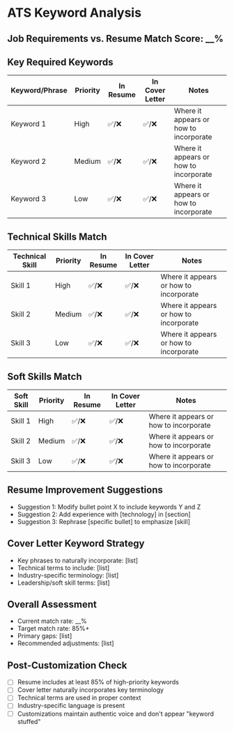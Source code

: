 # ATS Keyword Analysis

## Job Requirements vs. Resume Match Score: __% 

## Key Required Keywords
| Keyword/Phrase | Priority | In Resume | In Cover Letter | Notes |
|---------------|----------|-----------|----------------|-------|
| Keyword 1 | High | ✅/❌ | ✅/❌ | Where it appears or how to incorporate |
| Keyword 2 | Medium | ✅/❌ | ✅/❌ | Where it appears or how to incorporate |
| Keyword 3 | Low | ✅/❌ | ✅/❌ | Where it appears or how to incorporate |

## Technical Skills Match
| Technical Skill | Priority | In Resume | In Cover Letter | Notes |
|----------------|----------|-----------|----------------|-------|
| Skill 1 | High | ✅/❌ | ✅/❌ | Where it appears or how to incorporate |
| Skill 2 | Medium | ✅/❌ | ✅/❌ | Where it appears or how to incorporate |
| Skill 3 | Low | ✅/❌ | ✅/❌ | Where it appears or how to incorporate |

## Soft Skills Match
| Soft Skill | Priority | In Resume | In Cover Letter | Notes |
|------------|----------|-----------|----------------|-------|
| Skill 1 | High | ✅/❌ | ✅/❌ | Where it appears or how to incorporate |
| Skill 2 | Medium | ✅/❌ | ✅/❌ | Where it appears or how to incorporate |
| Skill 3 | Low | ✅/❌ | ✅/❌ | Where it appears or how to incorporate |

## Resume Improvement Suggestions
- Suggestion 1: Modify bullet point X to include keywords Y and Z
- Suggestion 2: Add experience with [technology] in [section]
- Suggestion 3: Rephrase [specific bullet] to emphasize [skill]

## Cover Letter Keyword Strategy
- Key phrases to naturally incorporate: [list]
- Technical terms to include: [list]
- Industry-specific terminology: [list]
- Leadership/soft skill terms: [list]

## Overall Assessment
- Current match rate: __%
- Target match rate: 85%+
- Primary gaps: [list]
- Recommended adjustments: [list]

## Post-Customization Check
- [ ] Resume includes at least 85% of high-priority keywords
- [ ] Cover letter naturally incorporates key terminology
- [ ] Technical terms are used in proper context
- [ ] Industry-specific language is present
- [ ] Customizations maintain authentic voice and don't appear "keyword stuffed"